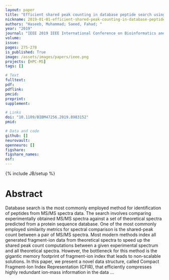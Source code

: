 ```yaml
---
layout: paper
title: "Efficient shared peak counting in database peptide search using compact data structure for fragment-ion index"
nickname: 2019-01-01-efficient-shared-peak-counting-in-database-peptide-search-using-compact-data-structure-for-fragment-ion-index
authors: "Haseeb, Muhammad; Saeed, Fahad; "
year: "2019"
journal: "IEEE 2019 IEEE International Conference on Bioinformatics and Biomedicine (BIBM)"
volume: 
issue:
pages: 275-278
is_published: True
image: /assets/images/papers/ieee.png
projects: [HPC-MS]
tags: []

# Text
fulltext:
pdf:
pdflink:
pmcid:
preprint: 
supplement:

# Links
doi: "10.1109/BIBM47256.2019.8983152"
pmid:

# Data and code
github: []
neurovault:
openneuro: []
figshare:
figshare_names:
osf:
---
```

{% include JB/setup %}

# Abstract

Database search is the most commonly employed method for identification of peptides from MS/MS spectra data. The search involves comparing experimentally obtained MS/MS spectra against a set of theoretical spectra predicted from a protein sequence database. One of the most commonly employed similarity metrics for spectral comparison is the shared-peak count between a pair of MS/MS spectra. Most modern methods index all generated fragment-ion data from theoretical spectra to speed up the shared peak count computations between a given experimental spectrum and all theoretical spectra. However, the bottleneck for this method is the gigantic memory footprint of fragment-ion index that leads to non-scalable solutions. In this paper, we present a novel data structure, called Compact Fragment-Ion Index Representation (CFIR), that efficiently compresses highly redundant ion-mass information in the data …
